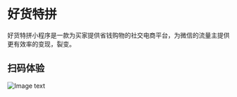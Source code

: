 # 好货特拼
好货特拼小程序是一款为买家提供省钱购物的社交电商平台，为微信的流量主提供更有效率的变现，裂变。

## 扫码体验
![Image text](https://raw.github.com/BLCheung/repositpry/master/-/poster/poster.jpg)
